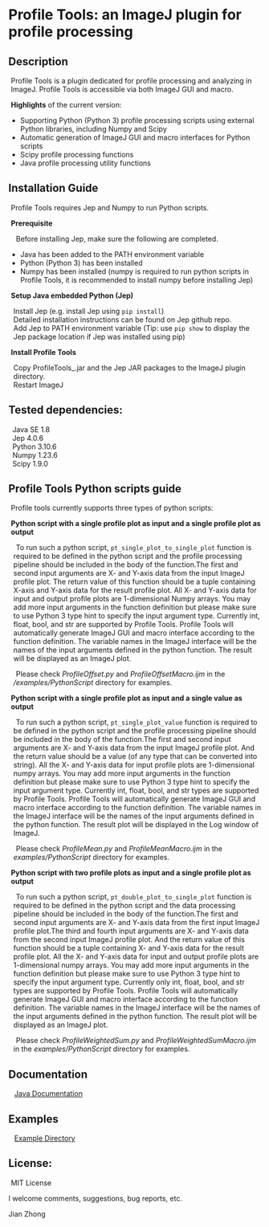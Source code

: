 # Profile Tools: an ImageJ plugin for profile processing

## Description
<html>
<body>
<p style="margin-left:1%; margin-right:0%;text-indent:0%">
Profile Tools is a plugin dedicated for profile processing and analyzing in ImageJ. Profile Tools is accessible via both ImageJ GUI and macro. 
</p>
<p style="margin-left:1%; margin-right:0%;text-indent:0%">
<b>Highlights</b> of the current version:  
</p>
<ul>
<li> Supporting Python (Python 3) profile processing scripts using external Python libraries, including Numpy and Scipy </li>   
<li> Automatic generation of ImageJ GUI and macro interfaces for Python scripts </li>  
<li> Scipy profile processing functions  </li>
<li> Java profile processing utility functions </li>
</ul>
</body>
</html>

## Installation Guide
<html>
<body>
<p style="margin-left:1%; margin-right:0%; text-indent:0%">
Profile Tools requires Jep and Numpy to run Python scripts.
</p>  
<p style="margin-left:1%; margin-right:0%; text-indent:0%"><b>
 Prerequisite  
 </b></p>
 <p style="margin-left:2%; margin-right:0%; text-indent:1%">
Before installing Jep, make sure the following are completed.  
<ul>
<li>Java has been added to the PATH environment variable</li>
<li>Python (Python 3) has been installed</li>  
<li>Numpy has been installed (numpy is required to run python scripts in Profile Tools, it is recommended to install numpy before installing Jep)</li>  
</ul>
</p> 
<p style="margin-left:1%; margin-right:0%; text-indent:0%"><b>
Setup Java embedded Python (Jep)
 </b></p>
<p style="margin-left:2%; margin-right:0%; text-indent:0%">
Install Jep (e.g. install Jep using <code>pip install</code>)<br>  
Detailed installation instructions can be found on Jep github repo.<br>  
Add Jep to PATH environment variable (Tip: use <code>pip show</code> to display the Jep package location if Jep was installed using pip)<br>  
</p>
<p style="margin-left:1%; margin-right:0%; text-indent:0%"><b>
Install Profile Tools  
</b></p>
<p style="margin-left:2%; margin-right:0%; text-indent:0%">
Copy ProfileTools_.jar and the Jep JAR packages to the ImageJ plugin directory.<br>
Restart ImageJ  
</p>
</body>
</html>


## Tested dependencies:  
&nbsp; Java SE 1.8  
&nbsp; Jep 4.0.6  
&nbsp; Python 3.10.6  
&nbsp; Numpy 1.23.6  
&nbsp; Scipy 1.9.0  

## Profile Tools Python scripts guide
<html>
<body>
<p style="margin-left:1%; margin-right:0%;text-indent:0%">
Profile tools currently supports three types of python scripts:  
</p>
<p style="margin-left:1%; margin-right:0%;text-indent:0%"><b>
Python script with a single profile plot as input and a single profile plot as output  
</b></p>
<p style="margin-left:2%; margin-right:0%;text-indent:1%">
To run such a python script, <code>pt_single_plot_to_single_plot</code> function is required to be defined in the python script and the profile processing pipeline should be included in the body of the function.The first and second input arguments are X- and Y-axis data from the input ImageJ profile plot. The return value of this function should be a tuple containing X-axis and Y-axis data for the result profile plot. All X- and Y-axis data for input and output profile plots are 1-dimensional Numpy arrays. You may add more input arguments in the function definition but please make sure to use Python 3 type hint to specify the input argument type. Currently int, float, bool, and str are supported by Profile Tools. Profile Tools will automatically generate ImageJ GUI and macro interface according to the function definition. The variable names in the ImageJ interface will be the names of the input arguments defined in the python function. The result will be displayed as an ImageJ plot.
</p> 
<p style="margin-left:2%; margin-right:0%;text-indent:1%">
Please check <i>ProfileOffset.py</i> and <i>ProfileOffsetMacro.ijm</i> in the <i>/examples/PythonScript</i> directory for examples.
</p>  
<p style="margin-left:1%; margin-right:0%;text-indent:0%"><b>
Python script with a single profile plot as input and a single value as output
</b></p>  
<p style="margin-left:2%; margin-right:0%;text-indent:1%">
To run such a python script, <code>pt_single_plot_value</code> function is required to be defined in the python script and the profile processing pipeline should be included in the body of the function.The first and second input arguments are X- and Y-axis data from the input ImageJ profile plot. And the return value should be a value (of any type that can be converted into string). All the X- and Y-axis data for input profile plots are 1-dimensional numpy arrays. You may add more input arguments in the function definition but please make sure to use Python 3 type hint to specify the input argument type. Currently int, float, bool, and str types are supported by Profile Tools. Profile Tools will automatically generate ImageJ GUI and macro interface according to the function definition. The variable names in the ImageJ interface will be the names of the input arguments defined in the python function. The result plot will be displayed in the Log window of ImageJ.  
</p>
<p style="margin-left:2%; margin-right:0%;text-indent:1%">
Please check <i>ProfileMean.py</i> and <i>ProfileMeanMacro.ijm</i> in the <i>examples/PythonScript</i> directory for examples.  
</p>
<p style="margin-left:1%; margin-right:0%;text-indent:0%"><b>
Python script with two profile plots as input and a single profile plot as output
</b></p>  
<p style="margin-left:2%; margin-right:0%;text-indent:1%">
To run such a python script, <code>pt_double_plot_to_single_plot</code> function is required to be defined in the python script and the data processing pipeline should be included in the body of the function.The first and second input arguments are X- and Y-axis data from the first input ImageJ profile plot.The third and fourth input arguments are X- and Y-axis data from the second input ImageJ profile plot. And the return value of this function should be a tuple containing X- and Y-axis data for the result profile plot. All the X- and Y-axis data for input and output profile plots are 1-dimensional numpy arrays. You may add more input arguments in the function definition but please make sure to use Python 3 type hint to specify the input argument type. Currently only int, float, bool, and str types are supported by Profile Tools. Profile Tools will automatically generate ImageJ GUI and macro interface according to the function definition. The variable names in the ImageJ interface will be the names of the input arguments defined in the python function. The result plot will be displayed as an ImageJ plot.
</p>
<p style="margin-left:2%; margin-right:0%;text-indent:1%">  
Please check <i>ProfileWeightedSum.py</i> and <i>ProfileWeightedSumMacro.ijm</i> in the <i>examples/PythonScript</i> directory for examples.  
</p>
</body>
</html>

## Documentation
&nbsp;&nbsp; [Java Documentation](javadoc/index.html)

## Examples
&nbsp;&nbsp; [Example Directory](examples)

## License: 
<html>
<body>
<p style="margin-left:1%; margin-right:0%;text-indent:0%">
MIT License
</p>
</body>
</html>

I welcome comments, suggestions, bug reports, etc.

Jian Zhong


